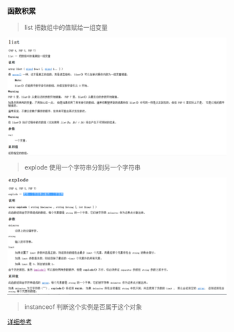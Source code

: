 ### 函数积累
> list  把数组中的值赋给一组变量

![list](images/2017_10/list.png)

> explode 使用一个字符串分割另一个字符串

![explode](images/2017_10/explode.png)

> instanceof   判断这个实例是否属于这个对象

[详细参考](http://www.jb51.net/article/74409.htm)
